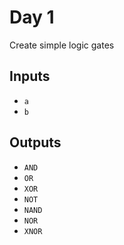# Day 1
Create simple logic gates

## Inputs
- `a`
- `b`

## Outputs
- `AND`
- `OR`
- `XOR`
- `NOT`
- `NAND`
- `NOR`
- `XNOR`
